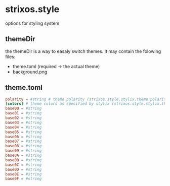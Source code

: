 # strixos.style

options for styling system

## themeDir

the themeDir is a way to easaly switch themes.
It may contain the folowing files:

- theme.toml (required -> the actual theme)
- background.png

## theme.toml

```toml
polarity = #string # theme polarity (strixos.style.stylix.theme.polarity)
[colors] # theme colors as specified by stylix (strixos.style.stylix.theme.scheme)
base00 = #string 
base01 = #string 
base02 = #string 
base03 = #string 
base04 = #string 
base05 = #string 
base06 = #string 
base07 = #string 
base08 = #string 
base09 = #string 
base0A = #string 
base0B = #string 
base0C = #string 
base0D = #string 
base0E = #string 
base0F = #string 
```
